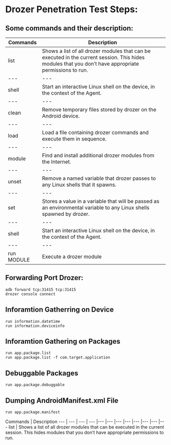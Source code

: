 # Drozer Penetration Test Steps:

## Some commands and their description:

Commands | Description 
--- | --- 
list | Shows a list of all drozer modules that can be executed in the current session. This hides modules that you don’t have appropriate permissions to run.
--- | --- 
shell |	Start an interactive Linux shell on the device, in the context of the Agent.
--- | --- 
clean | Remove temporary files stored by drozer on the Android device.
--- | --- 
load | Load a file containing drozer commands and execute them in sequence.
--- | --- 
module | Find and install additional drozer modules from the Internet.
--- | --- 
unset | Remove a named variable that drozer passes to any Linux shells that it spawns.
--- | --- 
set | Stores a value in a variable that will be passed as an environmental variable to any Linux shells spawned by drozer.
--- | --- 
shell |	Start an interactive Linux shell on the device, in the context of the Agent.
--- | --- 
run MODULE |  	Execute a drozer module


## Forwarding Port Drozer:

```
adb forward tcp:31415 tcp:31415
drozer console connect
```

## Inforamtion Gatherring on Device

```
run information.datetime
run information.deviceinfo
```

## Inforamtion Gathering on Packages

```
run app.package.list
run app.package.list -f com.target.application
```

## Debuggable Packages
```
run app.package.debuggable
```

## Dumping AndroidManifest.xml File
```
run app.package.manifest 
```


Commands | Description 
--- | --- | --- | --- |--- |--- |--- |--- |--- |--- |--- |---
list | Shows a list of all drozer modules that can be executed in the current session. This hides modules that you don’t have appropriate permissions to run.

